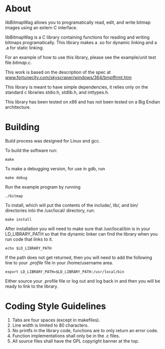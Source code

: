 # About
libBitmapWag allows you to programatically read, edit, and write bitmap images 
using an extern C interface.

libBitmapWag is a C library containing functions for reading and writing bitmaps 
programatically. This library makes a .so for dynamic linking and a .a for 
static linking. 

For an example of how to use this library, please see the example/unit test 
file _bitmap.c_. 

This work is based on the description of the spec at 
www.fortunecity.com/skyscraper/windows/364/bmpffrmt.htm 

This library is meant to have simple dependencies, it relies only on the 
standard c libraries stdio.h, stdlib.h, and inttypes.h. 

This library has been tested on x86 and has not been tested on a Big Endian 
architecture. 

# Building
Build process was designed for Linux and gcc. 

To build the software run:
```
make
```

To make a debugging version, for use in gdb, run 
```
make debug
```

Run the example program by running 
```
./bitmap
```

To install, which will put the contents of the include/, lib/, and bin/
directories into the /usr/local/ directory, run:
```
make install
```

After installation you will need to make sure that /usr/local/bin is in your
LD\_LIBRARY\_PATH so that the dynamic linker can find the library when you 
run code that links to it. 
```
echo $LD_LIBRARY_PATH
```

If the path does not get returned, then you will need to add the following 
line to your _.profile_ file in your /home/username area. 
```
export LD_LIBRARY_PATH=$LD_LIBRARY_PATH:/usr/local/bin
```

Either source your .profile file or log out and log back in and then you will 
be ready to link to the library. 

# Coding Style Guidelines 

1. Tabs are four spaces (except in makefiles). 
2. Line width is limited to 80 characters. 
3. No printfs in the library code, functions are to only return an error code.
4. Function implementations shall only be in the .c files.
5. All source files shall have the GPL copyright banner at the top.

